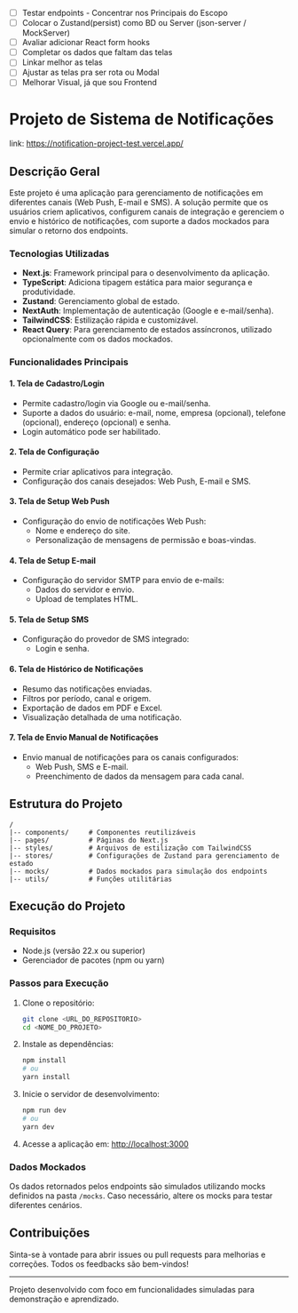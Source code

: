 <!-- TODO -->

- [ ] Testar endpoints - Concentrar nos Principais do Escopo
- [ ] Colocar o Zustand(persist) como BD ou Server (json-server / MockServer)
- [ ] Avaliar adicionar React form hooks
- [ ] Completar os dados que faltam das telas
- [ ] Linkar melhor as telas
- [ ] Ajustar as telas pra ser rota ou Modal
- [ ] Melhorar Visual, já que sou Frontend

# Projeto de Sistema de Notificações

link: https://notification-project-test.vercel.app/

## Descrição Geral
Este projeto é uma aplicação para gerenciamento de notificações em diferentes canais (Web Push, E-mail e SMS). A solução permite que os usuários criem aplicativos, configurem canais de integração e gerenciem o envio e histórico de notificações, com suporte a dados mockados para simular o retorno dos endpoints.

### Tecnologias Utilizadas
- **Next.js**: Framework principal para o desenvolvimento da aplicação.
- **TypeScript**: Adiciona tipagem estática para maior segurança e produtividade.
- **Zustand**: Gerenciamento global de estado.
- **NextAuth**: Implementação de autenticação (Google e e-mail/senha).
- **TailwindCSS**: Estilização rápida e customizável.
- **React Query**: Para gerenciamento de estados assíncronos, utilizado opcionalmente com os dados mockados.

### Funcionalidades Principais

#### 1. Tela de Cadastro/Login
- Permite cadastro/login via Google ou e-mail/senha.
- Suporte a dados do usuário: e-mail, nome, empresa (opcional), telefone (opcional), endereço (opcional) e senha.
- Login automático pode ser habilitado.

#### 2. Tela de Configuração
- Permite criar aplicativos para integração.
- Configuração dos canais desejados: Web Push, E-mail e SMS.

#### 3. Tela de Setup Web Push
- Configuração do envio de notificações Web Push:
  - Nome e endereço do site.
  - Personalização de mensagens de permissão e boas-vindas.

#### 4. Tela de Setup E-mail
- Configuração do servidor SMTP para envio de e-mails:
  - Dados do servidor e envio.
  - Upload de templates HTML.

#### 5. Tela de Setup SMS
- Configuração do provedor de SMS integrado:
  - Login e senha.

#### 6. Tela de Histórico de Notificações
- Resumo das notificações enviadas.
- Filtros por período, canal e origem.
- Exportação de dados em PDF e Excel.
- Visualização detalhada de uma notificação.

#### 7. Tela de Envio Manual de Notificações
- Envio manual de notificações para os canais configurados:
  - Web Push, SMS e E-mail.
  - Preenchimento de dados da mensagem para cada canal.

## Estrutura do Projeto
```
/
|-- components/     # Componentes reutilizáveis
|-- pages/          # Páginas do Next.js
|-- styles/         # Arquivos de estilização com TailwindCSS
|-- stores/         # Configurações de Zustand para gerenciamento de estado
|-- mocks/          # Dados mockados para simulação dos endpoints
|-- utils/          # Funções utilitárias
```

## Execução do Projeto

### Requisitos
- Node.js (versão 22.x ou superior)
- Gerenciador de pacotes (npm ou yarn)

### Passos para Execução
1. Clone o repositório:
   ```bash
   git clone <URL_DO_REPOSITORIO>
   cd <NOME_DO_PROJETO>
   ```

2. Instale as dependências:
   ```bash
   npm install
   # ou
   yarn install
   ```

3. Inicie o servidor de desenvolvimento:
   ```bash
   npm run dev
   # ou
   yarn dev
   ```

4. Acesse a aplicação em: [http://localhost:3000](http://localhost:3000)

### Dados Mockados
Os dados retornados pelos endpoints são simulados utilizando mocks definidos na pasta `/mocks`. Caso necessário, altere os mocks para testar diferentes cenários.

## Contribuições
Sinta-se à vontade para abrir issues ou pull requests para melhorias e correções. Todos os feedbacks são bem-vindos!

---
Projeto desenvolvido com foco em funcionalidades simuladas para demonstração e aprendizado.

